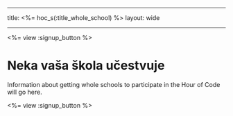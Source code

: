 * * *

title: <%= hoc_s(:title_whole_school) %> layout: wide

* * *

<%= view :signup_button %>

# Neka vaša škola učestvuje

Information about getting whole schools to participate in the Hour of Code will go here.

<%= view :signup_button %>